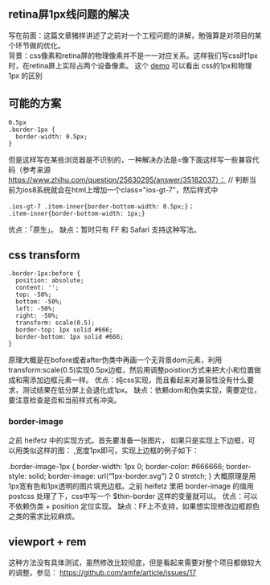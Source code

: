 ## retina屏1px线问题的解决
写在前面：这篇文章猪样讲述了之前对一个工程问题的讲解，勉强算是对项目的某个环节做的优化。        
背景：css像素和retina屏的物理像素并不是一一对应关系。这样我们写css时1px时，在retina屏上实际占两个设备像素。
这个 [demo](https://jsfiddle.net/zhangdongming/qhunr0f4/3/) 可以看出 css的1px和物理1px 的区别
## 可能的方案
```
0.5px
.border-1px {
  border-width: 0.5px;
}
```
但是这样写在某些浏览器是不识别的，一种解决办法是=像下面这样写一些兼容代码（参考来源 https://www.zhihu.com/question/25630295/answer/35182037）：
// 判断当前为ios8系统就会在html上增加一个class="ios-gt-7"，然后样式中
```
.ios-gt-7 .item-inner{border-bottom-width: 0.5px;}；
.item-inner{border-bottom-width: 1px;}
```

优点：「原生」。
缺点：暂时只有 FF 和 Safari 支持这种写法。

## css transform
```
.border-1px:before {
  position: absolute;
  content: '';
  top: -50%;
  bottom: -50%;
  left: -50%;
  right: -50%;
  transform: scale(0.5);
  border-top: 1px solid #666;
  border-bottom: 1px solid #666;
}
```

原理大概是在bofore或者after伪类中再画一个无背景dom元素，利用transform:scale(0.5)实现0.5px边框，然后用调整poistion方式来把大小和位置做成和需添加边框元素一样。
优点：纯css实现，而且看起来对兼容性没有什么要求，测试结果在低分屏上会退化成1px。
缺点：依赖dom和伪类实现，需要定位，要注意检查是否和当前样式有冲突。
### border-image
之前 heifetz 中的实现方式。首先要准备一张图片， 如果只是实现上下边框，可以用类似这样的图： ,宽度1px即可。实现上边框的例子如下：

.border-image-1px {
  border-width: 1px 0;
  border-color: #666666;
  border-style: solid;
  border-image:
     url(“1px-border.svg”) 2 0 stretch;
}
大概原理是用1px宽有色和1px透明的图片填充边框。之前 heifetz 里把 border-image 的值用 postcss 处理了下，css中写一个 $thin-border  这样的变量就可以。
优点：可以不依赖伪类 + position 定位实现。
缺点：FF上不支持，如果想实现修改边框颜色之类的需求比较麻烦。
## viewport + rem

这种方法没有具体测试，虽然修改比较彻底，但是看起来需要对整个项目都做较大的调整。参见： https://github.com/amfe/article/issues/17
